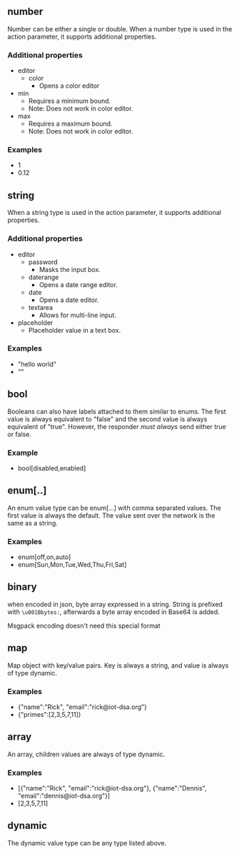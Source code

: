 ## number
Number can be either a single or double. When a number type is used in the action parameter, it supports additional properties.

### Additional properties
* editor
  * color
    * Opens a color editor
* min
  * Requires a minimum bound.
  * Note: Does not work in color editor.
* max
  * Requires a maximum bound.
  * Note: Does not work in color editor.

### Examples
* 1
* 0.12

## string
When a string type is used in the action parameter, it supports additional properties.
### Additional properties
* editor
  * password
    * Masks the input box.
  * daterange
    * Opens a date range editor.
  * date
    * Opens a date editor.
  * textarea
    * Allows for multi-line input.
* placeholder
  * Placeholder value in a text box.

### Examples
* "hello world"
* ""

## bool
Booleans can also have labels attached to them similar to enums. The first value is always equivalent to "false" and the second value is always equivalent of "true". However, the responder *must always* send either true or false.

### Example
* bool\[disabled,enabled\]

## enum\[..\]
An enum value type can be enum\[...\] with comma separated values. The first value is always the default. The value sent over the network is the same as a string.

### Examples
* enum\[off,on,auto\]
* enum\[Sun,Mon,Tue,Wed,Thu,Fri,Sat\]

## binary
when encoded in json, byte array expressed in a string. String is prefixed with ```\u001Bbytes:```, afterwards a byte array encoded in Base64 is added.

Msgpack encoding doesn't need this special format

## map
Map object with key/value pairs. Key is always a string, and value is always of type dynamic.

### Examples
* {"name":"Rick", "email":"rick\@iot-dsa.org"}
* {"primes":[2,3,5,7,11]}

## array
An array, children values are always of type dynamic.

### Examples
* [{"name":"Rick", "email":"rick\@iot-dsa.org"}, {"name":"Dennis", "email":"dennis\@iot-dsa.org"}]
* [2,3,5,7,11]

## dynamic
The dynamic value type can be any type listed above.
